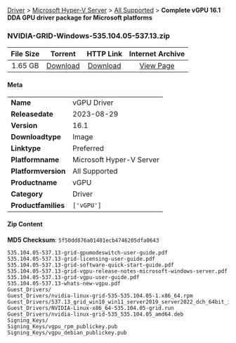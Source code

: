 
[Driver](/README.md)  >  [Microsoft Hyper-V Server](/index/Driver/Microsoft_Hyper-V_Server.md)  >  [All Supported](/index/Driver/Microsoft_Hyper-V_Server/All_Supported.md)  >  **Complete vGPU 16.1 DDA GPU driver package for Microsoft platforms**


### NVIDIA-GRID-Windows-535.104.05-537.13.zip

| **File Size** | **Torrent**  | **HTTP Link** | **Internet Archive** |
|:-------------:|:------------:|:-------------:|:--------------------:|
| 1.65 GB |  [Download](https://archive.org/download/nvgpu_NVIDIA-GRID-Windows-535.104.05-537.13.zip/nvgpu_NVIDIA-GRID-Windows-535.104.05-537.13.zip_archive.torrent)       | [Download](https://archive.org/compress/nvgpu_NVIDIA-GRID-Windows-535.104.05-537.13.zip) | [View Page](https://archive.org/details/nvgpu_NVIDIA-GRID-Windows-535.104.05-537.13.zip)       |

#### Meta

<table>
<tr><td><strong>Name</strong></td><td>vGPU Driver</td></tr>
<tr><td><strong>Releasedate</strong></td><td>2023-08-29</td></tr>
<tr><td><strong>Version</strong></td><td>16.1</td></tr>
<tr><td><strong>Downloadtype</strong></td><td>Image</td></tr>
<tr><td><strong>Linktype</strong></td><td>Preferred</td></tr>
<tr><td><strong>Platformname</strong></td><td>Microsoft Hyper-V Server</td></tr>
<tr><td><strong>Platformversion</strong></td><td>All Supported</td></tr>
<tr><td><strong>Productname</strong></td><td>vGPU</td></tr>
<tr><td><strong>Category</strong></td><td>Driver</td></tr>
<tr><td><strong>Productfamilies</strong></td><td><code>['vGPU']</code></td></tr>
</table>

#### Zip Content

**MD5 Checksum**: `5f50dd876a01401ecb4746205dfa0643`

```text
535.104.05-537.13-grid-gpumodeswitch-user-guide.pdf
535.104.05-537.13-grid-licensing-user-guide.pdf
535.104.05-537.13-grid-software-quick-start-guide.pdf
535.104.05-537.13-grid-vgpu-release-notes-microsoft-windows-server.pdf
535.104.05-537.13-grid-vgpu-user-guide.pdf
535.104.05-537.13-whats-new-vgpu.pdf
Guest_Drivers/
Guest_Drivers/nvidia-linux-grid-535-535.104.05-1.x86_64.rpm
Guest_Drivers/537.13_grid_win10_win11_server2019_server2022_dch_64bit_international.exe
Guest_Drivers/NVIDIA-Linux-x86_64-535.104.05-grid.run
Guest_Drivers/nvidia-linux-grid-535_535.104.05_amd64.deb
Signing_Keys/
Signing_Keys/vgpu_rpm_publickey.pub
Signing_Keys/vgpu_debian_publickey.pub
```